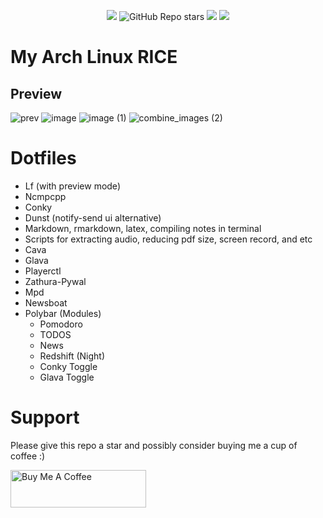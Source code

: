 <p align="center">
<a href="https://github.com/rahriver/Arch-Linux/master/LICENSE"><img src="https://img.shields.io/static/v1.svg?style=flat&label=License&message=MIT&logoColor=eceff4&logo=github&colorA=black&colorB=green"/></a>
<img alt="GitHub Repo stars" src="https://img.shields.io/github/stars/rahriver/Arch-Linux">
<img src="https://img.shields.io/github/commit-activity/m/rahriver/Arch-Linux">
<a href="https://github.com/rahriver/Arch-Linux/graphs/contributors"><img src="https://img.shields.io/github/contributors/rahriver/Arch-Linux"></a>
</p>

# My Arch Linux RICE
## Preview

![prev](https://user-images.githubusercontent.com/89016694/207642126-9acaa743-efcc-4982-84d0-2bb9924235fa.png)
![image](https://user-images.githubusercontent.com/89016694/205252524-98c5e128-2ec3-4725-9def-d14c8c65edbc.png)
![image (1)](https://user-images.githubusercontent.com/89016694/205252536-941b4e54-0987-4356-ad34-eae06465449d.png)
![combine_images (2)](https://user-images.githubusercontent.com/89016694/205252605-3f7bb8a7-8a89-4a1e-8fed-d4210890fafe.png)

# Dotfiles

- Lf (with preview mode)
- Ncmpcpp
- Conky
- Dunst (notify-send ui alternative)
- Markdown, rmarkdown, latex, compiling notes in terminal
- Scripts for extracting audio, reducing pdf size, screen record, and etc
- Cava
- Glava
- Playerctl
- Zathura-Pywal
- Mpd
- Newsboat
- Polybar (Modules)
  - Pomodoro
  - TODOS
  - News
  - Redshift (Night)
  - Conky Toggle
  - Glava Toggle

# Support
Please give this repo a star and possibly consider buying me a cup of coffee :)

<a href="https://www.buymeacoffee.com/rahriver" target="_blank"><img src="https://cdn.buymeacoffee.com/buttons/v2/default-yellow.png" alt="Buy Me A Coffee" style="height: 60px !important;width: 217px !important;" ></a>
